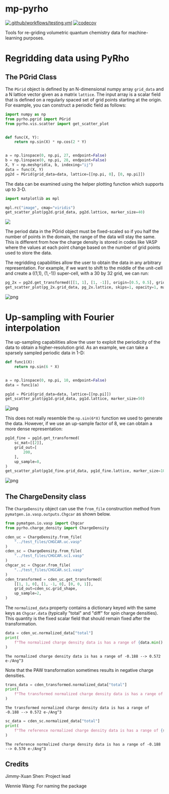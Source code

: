 # mp-pyrho
[![.github/workflows/testing.yml](https://github.com/materialsproject/pyrho/actions/workflows/testing.yml/badge.svg)](https://github.com/materialsproject/pyrho/actions/workflows/testing.yml)
[![codecov](https://codecov.io/gh/materialsproject/pyrho/branch/main/graph/badge.svg?token=YoFMXzpeKI)](https://codecov.io/gh/materialsproject/pyrho)

Tools for re-griding volumetric quantum chemistry data for machine-learning purposes.

# Regridding data using PyRho

## The PGrid Class

The `PGrid` object is defined by an N-dimensional numpy array `grid_data` and a N lattice vector given as a matrix `lattice`. The input array is a scalar field that is defined on a regularly spaced set of grid points starting at the origin. For example, you can construct a periodic field as follows:


```python
import numpy as np
from pyrho.pgrid import PGrid
from pyrho.vis.scatter import get_scatter_plot


def func(X, Y):
    return np.sin(X) * np.cos(2 * Y)


a = np.linspace(0, np.pi, 27, endpoint=False)
b = np.linspace(0, np.pi, 28, endpoint=False)
X, Y = np.meshgrid(a, b, indexing="ij")
data = func(X, Y)
pg2d = PGrid(grid_data=data, lattice=[[np.pi, 0], [0, np.pi]])
```

The data can be examined using the helper plotting function which supports up to 3-D.


```python
import matplotlib as mpl

mpl.rc("image", cmap="viridis")
get_scatter_plot(pg2d.grid_data, pg2d.lattice, marker_size=40)
```

![](https://github.com/materialsproject/pyrho/blob/main/docs/_static/img/output_3_0.png?raw=true)



The period data in the PGrid object must be fixed-scaled so if you half the number of points in the domain, the range of the data will stay the same. This is different from how the charge density is stored in codes like VASP where the values at each point change based on the number of grid points used to store the data.

The regridding capabilities allow the user to obtain the data in any arbitrary representation. For example, if we want to shift to the middle of the unit-cell and create a ((1,1), (1,-1)) super-cell, with a 30 by 32 grid, we can run:


```python
pg_2x = pg2d.get_transformed([[1, 1], [1, -1]], origin=[0.5, 0.5], grid_out=[30, 32])
get_scatter_plot(pg_2x.grid_data, pg_2x.lattice, skips=1, opacity=1, marker_size=10)
```



![png](https://github.com/materialsproject/pyrho/blob/main/docs/_static/img/output_5_0.png?raw=true)



# Up-sampling with Fourier interpolation

The up-sampling capabilities allow the user to exploit the periodicity of the data to obtain a higher-resolution grid.
As an example, we can take a sparsely sampled periodic data in 1-D:


```python
def func1(X):
    return np.sin(6 * X)


a = np.linspace(0, np.pi, 10, endpoint=False)
data = func1(a)

pg1d = PGrid(grid_data=data, lattice=[[np.pi]])
get_scatter_plot(pg1d.grid_data, pg1d.lattice, marker_size=50)
```



![png](https://github.com/materialsproject/pyrho/blob/main/docs/_static/img/output_7_0.png?raw=true)



This does not really resemble the `np.sin(6*X)` function we used to generate the data.
However, if we use an up-sample factor of 8, we can obtain a more dense representation:


```python
pg1d_fine = pg1d.get_transformed(
    sc_mat=[[2]],
    grid_out=[
        200,
    ],
    up_sample=8,
)
get_scatter_plot(pg1d_fine.grid_data, pg1d_fine.lattice, marker_size=10)
```



![png](https://github.com/materialsproject/pyrho/blob/main/docs/_static/img/output_9_0.png?raw=true)



## The ChargeDensity class

The `ChargeDensity` object can use the `from_file` construction method from `pymatgen.io.vasp.outputs.Chgcar` as shown below.


```python
from pymatgen.io.vasp import Chgcar
from pyrho.charge_density import ChargeDensity

cden_uc = ChargeDensity.from_file(
    "../test_files/CHGCAR.uc.vasp"
)
cden_sc = ChargeDensity.from_file(
    "../test_files/CHGCAR.sc1.vasp"
)
chgcar_sc = Chgcar.from_file(
    "../test_files/CHGCAR.sc1.vasp"
)
cden_transformed = cden_uc.get_transformed(
    [[1, 1, 0], [1, -1, 0], [0, 0, 1]],
    grid_out=cden_sc.grid_shape,
    up_sample=2,
)


```

The `normalized_data` property contains a dictionary keyed with the same keys as `Chgcar.data` (typically "total" and "diff" for spin charge densities).
This quantity is the fixed scalar field that should remain fixed after the transformation.


```python
data = cden_uc.normalized_data["total"]
print(
    f"The normalized charge density data is has a range of {data.min():0.3f} --> {data.max():0.3f} e-/Ang^3"
)

```

    The normalized charge density data is has a range of -0.188 --> 0.572 e-/Ang^3


Note that the PAW transformation sometimes results in negative charge densities.


```python
trans_data = cden_transformed.normalized_data["total"]
print(
    f"The transformed normalized charge density data is has a range of {trans_data.min():0.3f} --> {trans_data.max():0.3f} e-/Ang^3"
)

```

    The transformed normalized charge density data is has a range of -0.188 --> 0.572 e-/Ang^3



```python
sc_data = cden_sc.normalized_data["total"]
print(
    f"The reference normalized charge density data is has a range of {sc_data.min():0.3f} --> {sc_data.max():0.3f} e-/Ang^3"
)

```

    The reference normalized charge density data is has a range of -0.188 --> 0.570 e-/Ang^3


## Credits

Jimmy-Xuan Shen: Project lead

Wennie Wang: For naming the package
